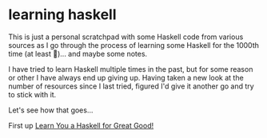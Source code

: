 # learning haskell

This is just a personal scratchpad with some Haskell code from various sources
as I go through the process of learning some Haskell for the 1000th time (at
least 🤷)... and maybe some notes.

I have tried to learn Haskell multiple times in the past, but for some reason or
other I have always end up giving up. Having taken a new look at the number of
resources since I last tried, figured I'd give it another go and try to stick
with it.

Let's see how that goes...

First up [Learn You a Haskell for Great Good!](http://learnyouahaskell.com/chapters)
